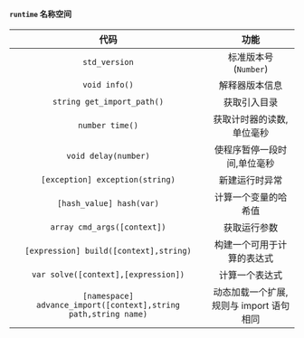 #### `runtime` 名称空间

代码|功能
:---:|:---:
`std_version`|标准版本号(`Number`)
`void info()`|解释器版本信息
`string get_import_path()`|获取引入目录
`number time()`|获取计时器的读数,单位毫秒
`void delay(number)`|使程序暂停一段时间,单位毫秒
`[exception] exception(string)`|新建运行时异常
`[hash_value] hash(var)`|计算一个变量的哈希值
`array cmd_args([context])`|获取运行参数
`[expression] build([context],string)`|构建一个可用于计算的表达式
`var solve([context],[expression])`|计算一个表达式
`[namespace] advance_import([context],string path,string name)`|动态加载一个扩展,规则与 import 语句相同